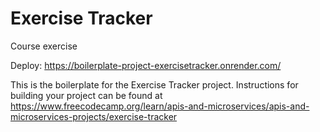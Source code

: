 # Exercise Tracker

Course exercise

Deploy: https://boilerplate-project-exercisetracker.onrender.com/

This is the boilerplate for the Exercise Tracker project. Instructions for building your project can be found at https://www.freecodecamp.org/learn/apis-and-microservices/apis-and-microservices-projects/exercise-tracker
